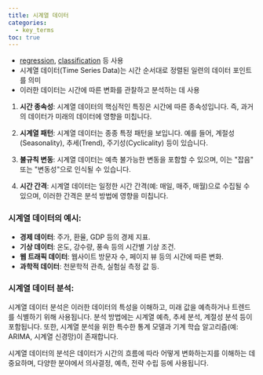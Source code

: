 ```yaml
---
title: 시계열 데이터
categories:
  - key_terms
toc: true
---
```


- [regression](https://code7ssage.github.io/key_terms/regression/), [classification](https://code7ssage.github.io/key_terms/classification/) 등 사용
- 시계열 데이터(Time Series Data)는 시간 순서대로 정렬된 일련의 데이터 포인트를 의미 
- 이러한 데이터는 시간에 따른 변화를 관찰하고 분석하는 데 사용

1. **시간 종속성**: 시계열 데이터의 핵심적인 특징은 시간에 따른 종속성입니다. 즉, 과거의 데이터가 미래의 데이터에 영향을 미칩니다.
    
2. **시계열 패턴**: 시계열 데이터는 종종 특정 패턴을 보입니다. 예를 들어, 계절성(Seasonality), 추세(Trend), 주기성(Cyclicality) 등이 있습니다.
    
3. **불규칙 변동**: 시계열 데이터는 예측 불가능한 변동을 포함할 수 있으며, 이는 "잡음" 또는 "변동성"으로 인식될 수 있습니다.
    
4. **시간 간격**: 시계열 데이터는 일정한 시간 간격(예: 매일, 매주, 매월)으로 수집될 수 있으며, 이러한 간격은 분석 방법에 영향을 미칩니다.
    

### 시계열 데이터의 예시:

- **경제 데이터**: 주가, 환율, GDP 등의 경제 지표.
- **기상 데이터**: 온도, 강수량, 풍속 등의 시간별 기상 조건.
- **웹 트래픽 데이터**: 웹사이트 방문자 수, 페이지 뷰 등의 시간에 따른 변화.
- **과학적 데이터**: 천문학적 관측, 실험실 측정 값 등.

### 시계열 데이터 분석:

시계열 데이터 분석은 이러한 데이터의 특성을 이해하고, 미래 값을 예측하거나 트렌드를 식별하기 위해 사용됩니다. 분석 방법에는 시계열 예측, 추세 분석, 계절성 분석 등이 포함됩니다. 또한, 시계열 분석을 위한 특수한 통계 모델과 기계 학습 알고리즘(예: ARIMA, 시계열 신경망)이 존재합니다.

시계열 데이터의 분석은 데이터가 시간의 흐름에 따라 어떻게 변화하는지를 이해하는 데 중요하며, 다양한 분야에서 의사결정, 예측, 전략 수립 등에 사용됩니다.
